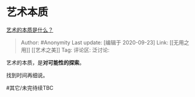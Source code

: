 # 艺术本质
[艺术的本质是什么？](https://www.zhihu.com/question/19581528/answer/1487922262)

> Author: #Anonymity
> Last update: [编辑于 2020-09-23]
> Link: [[无用之用]] [[艺术之美]]
> Tag:
> 评论区:
> 泛讨论:

艺术的本质，是**对可能性的探索**。

找到时间再细说。

#其它/未完待续TBC
